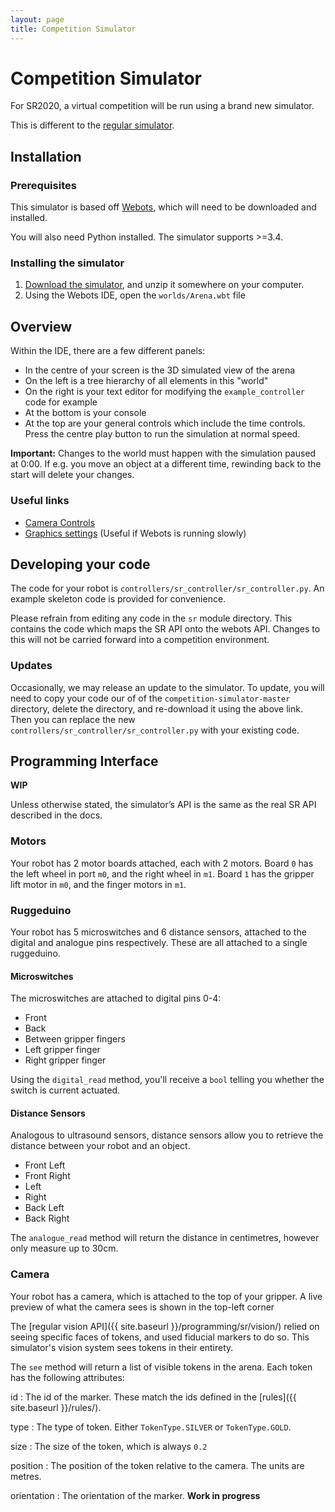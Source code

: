 ```yaml
---
layout: page
title: Competition Simulator
---
```


Competition Simulator
============

For SR2020, a virtual competition will be run using a brand new simulator.

<div class="info">
  This is different to the <a href="/docs/programming/simulator/">regular simulator</a>.
</div>

## Installation

### Prerequisites

This simulator is based off [Webots](https://cyberbotics.com/#download), which will need to be downloaded and installed.

You will also need Python installed. The simulator supports >=3.4.

### Installing the simulator

1. [Download the simulator](), and unzip it somewhere on your computer.
2. Using the Webots IDE, open the `worlds/Arena.wbt` file

## Overview

Within the IDE, there are a few different panels:

- In the centre of your screen is the 3D simulated view of the arena
- On the left is a tree hierarchy of all elements in this "world"
- On the right is your text editor for modifying the `example_controller` code for example
- At the bottom is your console
- At the top are your general controls which include the time controls. Press the centre play button to run the simulation at normal speed.

**Important:** Changes to the world must happen with the simulation paused at 0:00. If e.g. you move an object at a different time, rewinding back to the start will delete your changes.

### Useful links

- [Camera Controls](https://www.cyberbotics.com/doc/guide/the-3d-window#navigation-in-the-scene)
- [Graphics settings](https://www.cyberbotics.com/doc/guide/preferences#opengl) (Useful if Webots is running slowly)

## Developing your code

The code for your robot is `controllers/sr_controller/sr_controller.py`. An example skeleton code is provided for convenience.

<div class="warning">
  Please refrain from editing any code in the <code>sr</code> module directory. This contains the code which maps the SR API onto the webots API. Changes to this will not be carried forward into a competition environment.
</div>

### Updates

Occasionally, we may release an update to the simulator. To update, you will need to copy your code our of of the `competition-simulator-master` directory, delete the directory, and re-download it using the above link. Then you can replace the new `controllers/sr_controller/sr_controller.py` with your existing code.

## Programming Interface

**WIP**

Unless otherwise stated, the simulator’s API is the same as the real SR API described in the docs.

### Motors

Your robot has 2 motor boards attached, each with 2 motors. Board `0` has the left wheel in port `m0`, and the right wheel in `m1`. Board `1` has the gripper lift motor in `m0`, and the finger motors in `m1`.

### Ruggeduino

Your robot has 5 microswitches and 6 distance sensors, attached to the digital and analogue pins respectively. These are all attached to a single ruggeduino.

#### Microswitches

The microswitches are attached to digital pins 0-4:

- Front
- Back
- Between gripper fingers
- Left gripper finger
- Right gripper finger

Using the `digital_read`  method, you'll receive a `bool` telling you whether the switch is current actuated.

#### Distance Sensors

Analogous to ultrasound sensors, distance sensors allow you to retrieve the distance between your robot and an object.

- Front Left
- Front Right
- Left
- Right
- Back Left
- Back Right

The `analogue_read` method will return the distance in centimetres, however only measure up to 30cm.

### Camera

Your robot has a camera, which is attached to the top of your gripper. A live preview of what the camera sees is shown in the top-left corner

The [regular vision API]({{ site.baseurl }}/programming/sr/vision/) relied on seeing specific faces of tokens, and used fiducial markers to do so. This simulator's vision system sees tokens in their entirety.

The `see` method will return a list of visible tokens in the arena. Each token has the following attributes:

id
:   The id of the marker. These match the ids defined in the [rules]({{ site.baseurl }}/rules/).

type
:   The type of token. Either `TokenType.SILVER` or `TokenType.GOLD`.

size
:   The size of the token, which is always `0.2`

position
:   The position of the token relative to the camera. The units are metres.

orientation
:   The orientation of the marker. **Work in progress**
